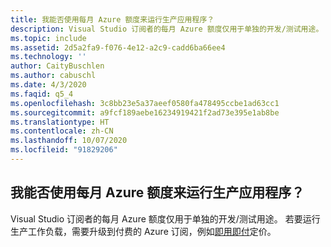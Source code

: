 ```yaml
---
title: 我能否使用每月 Azure 额度来运行生产应用程序？
description: Visual Studio 订阅者的每月 Azure 额度仅用于单独的开发/测试用途。 要运行生产工作负载…
ms.topic: include
ms.assetid: 2d5a2fa9-f076-4e12-a2c9-cadd6ba66ee4
ms.technology: ''
author: CaityBuschlen
ms.author: cabuschl
ms.date: 4/3/2020
ms.faqid: q5_4
ms.openlocfilehash: 3c8bb23e5a37aeef0580fa478495ccbe1ad63cc1
ms.sourcegitcommit: a9fcf189aebe16234919421f2ad73e395e1ab8be
ms.translationtype: HT
ms.contentlocale: zh-CN
ms.lasthandoff: 10/07/2020
ms.locfileid: "91829206"
---
```

## <a name="can-i-use-my-monthly-azure-credits-to-run-production-applications"></a>我能否使用每月 Azure 额度来运行生产应用程序？

Visual Studio 订阅者的每月 Azure 额度仅用于单独的开发/测试用途。 若要运行生产工作负载，需要升级到付费的 Azure 订阅，例如[即用即付](https://azure.microsoft.com/offers/ms-azr-0003p/)定价。
